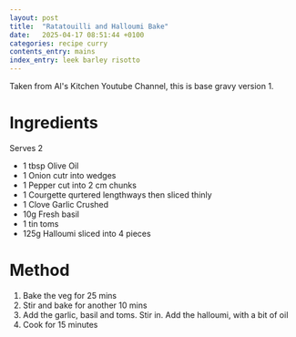 ```yaml
---
layout: post
title:  "Ratatouilli and Halloumi Bake"
date:   2025-04-17 08:51:44 +0100
categories: recipe curry
contents_entry: mains
index_entry: leek barley risotto
---
```


Taken from Al's Kitchen Youtube Channel, this is base gravy version 1.



# Ingredients
Serves 2
- 1 tbsp Olive Oil
- 1 Onion cutr into wedges
- 1 Pepper cut into 2 cm chunks
- 1 Courgette qurtered lengthways then sliced thinly
- 1 Clove Garlic Crushed
- 10g Fresh basil
- 1 tin toms
- 125g Halloumi sliced into 4 pieces

# Method

1. Bake the veg for 25 mins
1. Stir and bake for another 10 mins
1. Add the garlic, basil and toms. Stir in. Add the halloumi, with a bit of oil
1. Cook for 15 minutes